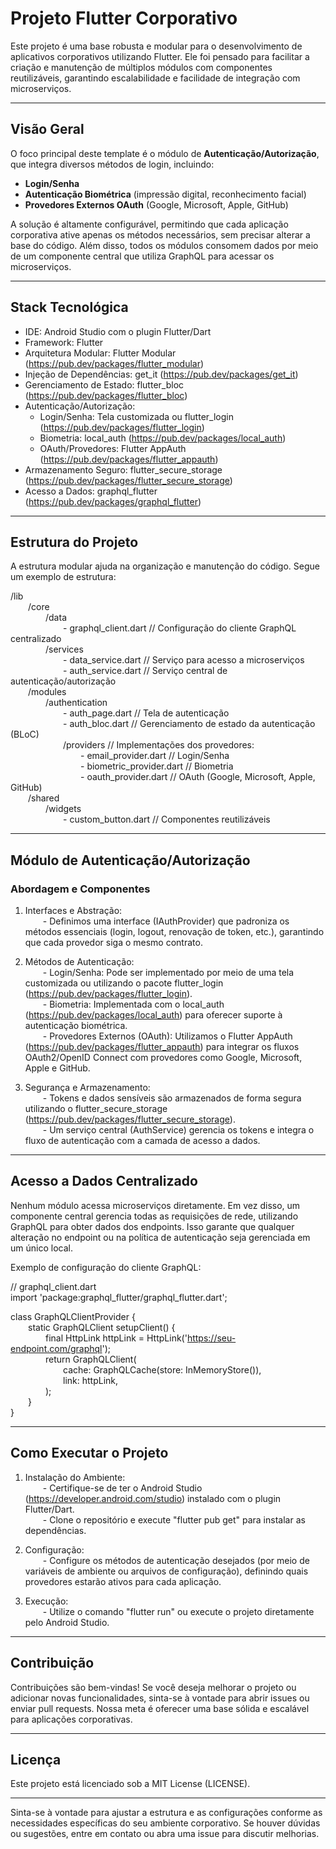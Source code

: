 # Projeto Flutter Corporativo

Este projeto é uma base robusta e modular para o desenvolvimento de aplicativos corporativos utilizando Flutter. Ele foi pensado para facilitar a criação e manutenção de múltiplos módulos com componentes reutilizáveis, garantindo escalabilidade e facilidade de integração com microserviços.

---

## Visão Geral

O foco principal deste template é o módulo de **Autenticação/Autorização**, que integra diversos métodos de login, incluindo:

- **Login/Senha**
- **Autenticação Biométrica** (impressão digital, reconhecimento facial)
- **Provedores Externos OAuth** (Google, Microsoft, Apple, GitHub)

A solução é altamente configurável, permitindo que cada aplicação corporativa ative apenas os métodos necessários, sem precisar alterar a base do código. Além disso, todos os módulos consomem dados por meio de um componente central que utiliza GraphQL para acessar os microserviços.

---

## Stack Tecnológica

- IDE: Android Studio com o plugin Flutter/Dart
- Framework: Flutter
- Arquitetura Modular: Flutter Modular (https://pub.dev/packages/flutter_modular)
- Injeção de Dependências: get_it (https://pub.dev/packages/get_it)
- Gerenciamento de Estado: flutter_bloc (https://pub.dev/packages/flutter_bloc)
- Autenticação/Autorização:
    - Login/Senha: Tela customizada ou flutter_login (https://pub.dev/packages/flutter_login)
    - Biometria: local_auth (https://pub.dev/packages/local_auth)
    - OAuth/Provedores: Flutter AppAuth (https://pub.dev/packages/flutter_appauth)
- Armazenamento Seguro: flutter_secure_storage (https://pub.dev/packages/flutter_secure_storage)
- Acesso a Dados: graphql_flutter (https://pub.dev/packages/graphql_flutter)

---

## Estrutura do Projeto

A estrutura modular ajuda na organização e manutenção do código. Segue um exemplo de estrutura:

/lib  
  /core  
    /data  
      - graphql_client.dart      // Configuração do cliente GraphQL centralizado  
    /services  
      - data_service.dart        // Serviço para acesso a microserviços  
      - auth_service.dart        // Serviço central de autenticação/autorização  
  /modules  
    /authentication  
      - auth_page.dart           // Tela de autenticação  
      - auth_bloc.dart           // Gerenciamento de estado da autenticação (BLoC)  
      /providers                // Implementações dos provedores:  
        - email_provider.dart  // Login/Senha  
        - biometric_provider.dart  // Biometria  
        - oauth_provider.dart      // OAuth (Google, Microsoft, Apple, GitHub)  
  /shared  
    /widgets  
      - custom_button.dart       // Componentes reutilizáveis

---

## Módulo de Autenticação/Autorização

### Abordagem e Componentes

1. Interfaces e Abstração:  
  - Definimos uma interface (IAuthProvider) que padroniza os métodos essenciais (login, logout, renovação de token, etc.), garantindo que cada provedor siga o mesmo contrato.

2. Métodos de Autenticação:  
  - Login/Senha: Pode ser implementado por meio de uma tela customizada ou utilizando o pacote flutter_login (https://pub.dev/packages/flutter_login).  
  - Biometria: Implementada com o local_auth (https://pub.dev/packages/local_auth) para oferecer suporte à autenticação biométrica.  
  - Provedores Externos (OAuth): Utilizamos o Flutter AppAuth (https://pub.dev/packages/flutter_appauth) para integrar os fluxos OAuth2/OpenID Connect com provedores como Google, Microsoft, Apple e GitHub.

3. Segurança e Armazenamento:  
  - Tokens e dados sensíveis são armazenados de forma segura utilizando o flutter_secure_storage (https://pub.dev/packages/flutter_secure_storage).  
  - Um serviço central (AuthService) gerencia os tokens e integra o fluxo de autenticação com a camada de acesso a dados.

---

## Acesso a Dados Centralizado

Nenhum módulo acessa microserviços diretamente. Em vez disso, um componente central gerencia todas as requisições de rede, utilizando GraphQL para obter dados dos endpoints. Isso garante que qualquer alteração no endpoint ou na política de autenticação seja gerenciada em um único local.

Exemplo de configuração do cliente GraphQL:

// graphql_client.dart  
import 'package:graphql_flutter/graphql_flutter.dart';

class GraphQLClientProvider {  
  static GraphQLClient setupClient() {  
    final HttpLink httpLink = HttpLink('https://seu-endpoint.com/graphql');  
    return GraphQLClient(  
      cache: GraphQLCache(store: InMemoryStore()),  
      link: httpLink,  
    );  
  }  
}

---

## Como Executar o Projeto

1. Instalação do Ambiente:  
  - Certifique-se de ter o Android Studio (https://developer.android.com/studio) instalado com o plugin Flutter/Dart.  
  - Clone o repositório e execute "flutter pub get" para instalar as dependências.

2. Configuração:  
  - Configure os métodos de autenticação desejados (por meio de variáveis de ambiente ou arquivos de configuração), definindo quais provedores estarão ativos para cada aplicação.

3. Execução:  
  - Utilize o comando "flutter run" ou execute o projeto diretamente pelo Android Studio.

---

## Contribuição

Contribuições são bem-vindas! Se você deseja melhorar o projeto ou adicionar novas funcionalidades, sinta-se à vontade para abrir issues ou enviar pull requests. Nossa meta é oferecer uma base sólida e escalável para aplicações corporativas.

---

## Licença

Este projeto está licenciado sob a MIT License (LICENSE).

---

Sinta-se à vontade para ajustar a estrutura e as configurações conforme as necessidades específicas do seu ambiente corporativo. Se houver dúvidas ou sugestões, entre em contato ou abra uma issue para discutir melhorias.